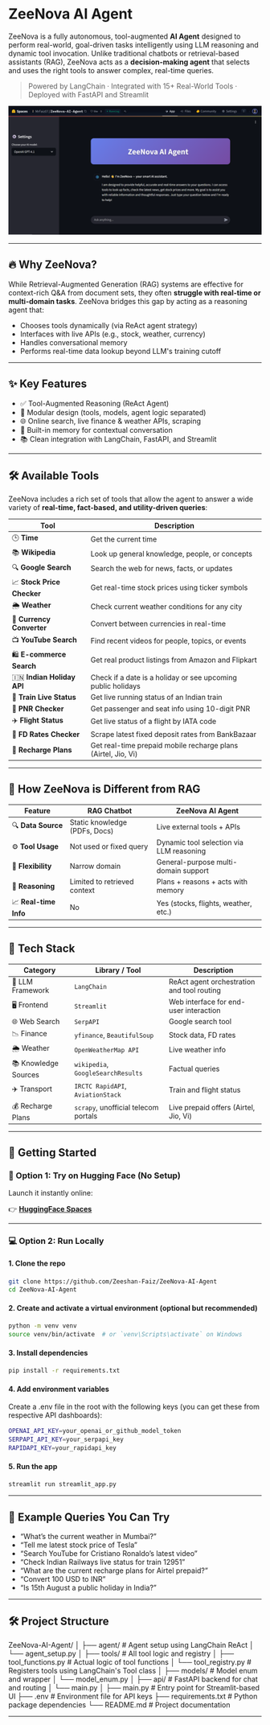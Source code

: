 # ZeeNova AI Agent

ZeeNova is a fully autonomous, tool-augmented **AI Agent** designed to perform real-world, goal-driven tasks intelligently using LLM reasoning and dynamic tool invocation. Unlike traditional chatbots or retrieval-based assistants (RAG), ZeeNova acts as a **decision-making agent** that selects and uses the right tools to answer complex, real-time queries.

> Powered by LangChain · Integrated with 15+ Real-World Tools · Deployed with FastAPI and Streamlit

![ZeeNova_AI_Agent_screenshot](./ZeeNova_Agent_ss.png)

---

## 🔥 Why ZeeNova?

While Retrieval-Augmented Generation (RAG) systems are effective for context-rich Q&A from document sets, they often **struggle with real-time or multi-domain tasks**. ZeeNova bridges this gap by acting as a reasoning agent that:

- Chooses tools dynamically (via ReAct agent strategy)
- Interfaces with live APIs (e.g., stock, weather, currency)
- Handles conversational memory
- Performs real-time data lookup beyond LLM's training cutoff

---

## ✨ Key Features

- ✅ Tool-Augmented Reasoning (ReAct Agent)
- 🧩 Modular design (tools, models, agent logic separated)
- 🌐 Online search, live finance & weather APIs, scraping
- 🔁 Built-in memory for contextual conversation
- 📚 Clean integration with LangChain, FastAPI, and Streamlit

---

## 🛠️ Available Tools

ZeeNova includes a rich set of tools that allow the agent to answer a wide variety of **real-time, fact-based, and utility-driven queries**:

| Tool                      | Description                                                                 |
|---------------------------|-----------------------------------------------------------------------------|
| 🕒 **Time**                | Get the current time                                                       |
| 📚 **Wikipedia**           | Look up general knowledge, people, or concepts                            |
| 🔍 **Google Search**       | Search the web for news, facts, or updates                                 |
| 📈 **Stock Price Checker** | Get real-time stock prices using ticker symbols                            |
| 🌦️ **Weather**             | Check current weather conditions for any city                              |
| 💱 **Currency Converter**  | Convert between currencies in real-time                                     |
| 📺 **YouTube Search**      | Find recent videos for people, topics, or events                          |
| 🛍️ **E-commerce Search**   | Get real product listings from Amazon and Flipkart                        |
| 🇮🇳 **Indian Holiday API**  | Check if a date is a holiday or see upcoming public holidays               |
| 🚆 **Train Live Status**   | Get live running status of an Indian train                                 |
| 🧾 **PNR Checker**         | Get passenger and seat info using 10-digit PNR                             |
| ✈️ **Flight Status**       | Get live status of a flight by IATA code                                   |
| 🏦 **FD Rates Checker**    | Scrape latest fixed deposit rates from BankBazaar                         |
| 📲 **Recharge Plans**      | Get real-time prepaid mobile recharge plans (Airtel, Jio, Vi)              |

---

## 🧠 How ZeeNova is Different from RAG

| Feature                     | RAG Chatbot                           | ZeeNova AI Agent                         |
|-----------------------------|----------------------------------------|------------------------------------------|
| 🔍 **Data Source**           | Static knowledge (PDFs, Docs)          | Live external tools + APIs               |
| ⚙️ **Tool Usage**            | Not used or fixed query                | Dynamic tool selection via LLM reasoning |
| 🧩 **Flexibility**           | Narrow domain                          | General-purpose multi-domain support     |
| 🧠 **Reasoning**             | Limited to retrieved context           | Plans + reasons + acts with memory       |
| 📈 **Real-time Info**        | No                                     | Yes (stocks, flights, weather, etc.)     |

---

## 🧰 Tech Stack

| Category             | Library / Tool                     | Description                                  |
|----------------------|------------------------------------|----------------------------------------------|
| 🧠 LLM Framework      | `LangChain`                        | ReAct agent orchestration and tool routing  |
| 🖥️ Frontend           | `Streamlit`                        | Web interface for end-user interaction       |
| 🌐 Web Search         | `SerpAPI`                          | Google search tool                           |
| 📉 Finance            | `yfinance`, `BeautifulSoup`        | Stock data, FD rates                         |
| 🌦️ Weather            | `OpenWeatherMap API`               | Live weather info                            |
| 📚 Knowledge Sources  | `wikipedia`, `GoogleSearchResults` | Factual queries                              |
| ✈️ Transport          | `IRCTC RapidAPI`, `AviationStack`  | Train and flight status                      |
| 💰 Recharge Plans     | `scrapy`, unofficial telecom portals| Live prepaid offers (Airtel, Jio, Vi)        |

---

## 🚀 Getting Started

### 🔗 Option 1: Try on Hugging Face (No Setup)

Launch it instantly online:

👉 **[HuggingFace Spaces](https://huggingface.co/spaces/MrFaiz07/ZeeNova-AI-Agent)**

---

### 💻 Option 2: Run Locally

#### 1. Clone the repo

```bash
git clone https://github.com/Zeeshan-Faiz/ZeeNova-AI-Agent
cd ZeeNova-AI-Agent
```

#### 2. Create and activate a virtual environment (optional but recommended)

```bash
python -m venv venv
source venv/bin/activate  # or `venv\Scripts\activate` on Windows
```

#### 3. Install dependencies

```bash
pip install -r requirements.txt
```

#### 4. Add environment variables
Create a .env file in the root with the following keys (you can get these from respective API dashboards):

```bash
OPENAI_API_KEY=your_openai_or_github_model_token
SERPAPI_API_KEY=your_serpapi_key
RAPIDAPI_KEY=your_rapidapi_key
```

#### 5. Run the app

```bash
streamlit run streamlit_app.py
```

---

## 🧪 Example Queries You Can Try

- “What’s the current weather in Mumbai?”
- “Tell me latest stock price of Tesla”
- “Search YouTube for Cristiano Ronaldo’s latest video”
- “Check Indian Railways live status for train 12951”
- “What are the current recharge plans for Airtel prepaid?”
- “Convert 100 USD to INR”
- “Is 15th August a public holiday in India?”

---

## 🛠️ Project Structure

ZeeNova-AI-Agent/
│
├── agent/                  # Agent setup using LangChain ReAct
│   └── agent_setup.py
│
├── tools/                  # All tool logic and registry
│   ├── tool_functions.py   # Actual logic of tool functions
│   └── tool_registry.py    # Registers tools using LangChain's Tool class
│
├── models/                 # Model enum and wrapper
│   └── model_enum.py
│
├── api/                    # FastAPI backend for chat and routing
│   └── main.py
│
├── main.py                 # Entry point for Streamlit-based UI
├── .env                    # Environment file for API keys
├── requirements.txt        # Python package dependencies
└── README.md               # Project documentation


---
